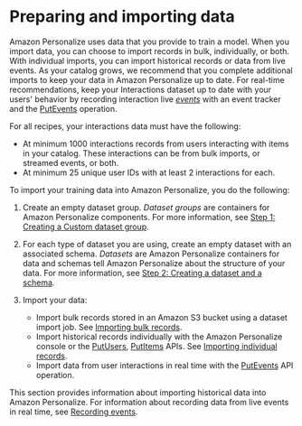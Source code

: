 # Preparing and importing data<a name="data-prep"></a>

Amazon Personalize uses data that you provide to train a model\. When you import data, you can choose to import records in bulk, individually, or both\. With individual imports, you can import historical records or data from live events\. As your catalog grows, we recommend that you complete additional imports to keep your data in Amazon Personalize up to date\. For real\-time recommendations, keep your Interactions dataset up to date with your users' behavior by recording interaction live *[events](https://docs.aws.amazon.com/general/latest/gr/glos-chap.html#event)* with an event tracker and the [PutEvents](API_UBS_PutEvents.md) operation\.

 For all recipes, your interactions data must have the following: 
+ At minimum 1000 interactions records from users interacting with items in your catalog\. These interactions can be from bulk imports, or streamed events, or both\.
+ At minimum 25 unique user IDs with at least 2 interactions for each\.

To import your training data into Amazon Personalize, you do the following:

1. Create an empty dataset group\. *Dataset groups* are containers for Amazon Personalize components\. For more information, see [Step 1: Creating a Custom dataset group](data-prep-ds-group.md)\.

1. For each type of dataset you are using, create an empty dataset with an associated schema\. *Datasets* are Amazon Personalize containers for data and schemas tell Amazon Personalize about the structure of your data\. For more information, see [Step 2: Creating a dataset and a schema](data-prep-creating-datasets.md)\. 

1. Import your data:
   + Import bulk records stored in an Amazon S3 bucket using a dataset import job\. See [Importing bulk records](bulk-data-import.md)\.
   + Import historical records individually with the Amazon Personalize console or the [PutUsers](API_UBS_PutUsers.md), [PutItems](API_UBS_PutItems.md) APIs\. See [Importing individual records](incremental-data-updates.md)\. 
   + Import data from user interactions in real time with the [PutEvents](API_UBS_PutEvents.md) API operation\.

This section provides information about importing historical data into Amazon Personalize\. For information about recording data from live events in real time, see [Recording events](recording-events.md)\.